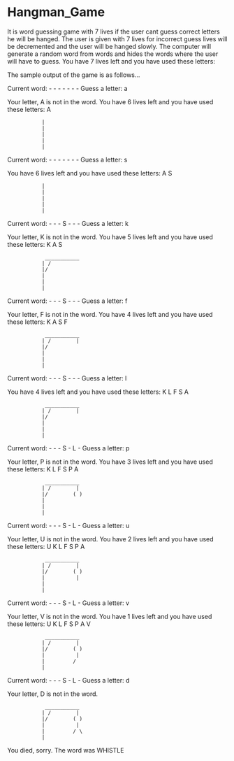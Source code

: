 # Hangman_Game
It is word guessing game with 7 lives if the user cant guess correct letters he will be hanged.
The user is given with 7 lives for incorrect guess lives will be decremented and the user will be hanged slowly.
The computer will generate a random word from words and hides the words where the user will have to guess.
You have 7 lives left and you have used these letters: 

The sample output of the game is as follows...

Current word:  - - - - - - -
Guess a letter: a

Your letter, A is not in the word.
You have 6 lives left and you have used these letters:  A

               |
               |
               |
               |
               |

Current word:  - - - - - - -
Guess a letter: s

You have 6 lives left and you have used these letters:  A S

               |
               |
               |
               |
               |

Current word:  - - - S - - -
Guess a letter: k

Your letter, K is not in the word.
You have 5 lives left and you have used these letters:  K A S

                ___________
               | /
               |/
               |
               |
               |

Current word:  - - - S - - -
Guess a letter: f

Your letter, F is not in the word.
You have 4 lives left and you have used these letters:  K A S F

                ___________
               | /        |
               |/
               |
               |
               |

Current word:  - - - S - - -
Guess a letter: l

You have 4 lives left and you have used these letters:  K L F S A

                ___________
               | /        |
               |/
               |
               |
               |

Current word:  - - - S - L -
Guess a letter: p

Your letter, P is not in the word.
You have 3 lives left and you have used these letters:  K L F S P A

                ___________
               | /        |
               |/        ( )
               |
               |
               |

Current word:  - - - S - L -
Guess a letter: u

Your letter, U is not in the word.
You have 2 lives left and you have used these letters:  U K L F S P A

                ___________
               | /        |
               |/        ( )
               |          |
               |
               |

Current word:  - - - S - L -
Guess a letter: v

Your letter, V is not in the word.
You have 1 lives left and you have used these letters:  U K L F S P A V

                ___________
               | /        |
               |/        ( )
               |          |
               |         /
               |

Current word:  - - - S - L -
Guess a letter: d

Your letter, D is not in the word.

                ___________
               | /        |
               |/        ( )
               |          |
               |         / \
               |

You died, sorry. The word was WHISTLE
